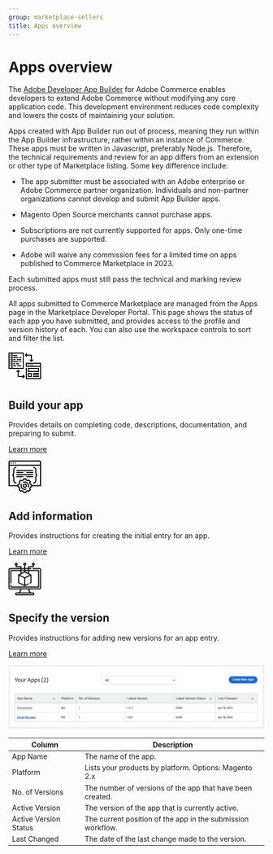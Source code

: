 ```yaml
---
group: marketplace-sellers
title: Apps overview
---
```


# Apps overview

The [Adobe Developer App Builder](https://developer.adobe.com/app-builder/docs/overview/) for Adobe Commerce enables developers to extend Adobe Commerce without modifying any core application code. This development environment reduces code complexity and lowers the costs of maintaining your solution.

Apps created with App Builder run out of process, meaning they run within the App Builder infrastructure, rather within an instance of Commerce. These apps must be written in Javascript, preferably Node.js. Therefore, the technical requirements and review for an app differs from an extension or other type of Marketplace listing. Some key difference include:

*  The app submitter must be associated with an Adobe enterprise or Adobe Commerce partner organization. Individuals and non-partner organizations cannot develop and submit App Builder apps.

*  Magento Open Source merchants cannot purchase apps.

*  Subscriptions are not currently supported for apps. Only one-time purchases are supported.

*  Adobe will waive any commission fees for a limited time on apps published to Commerce Marketplace in 2023.

Each submitted apps must still pass the technical and marking review process.

All apps submitted to Commerce Marketplace are managed from the Apps page in the Marketplace Developer Portal. This page shows the status of each app you have submitted, and provides access to the profile and version history of each. You can also use the workspace controls to sort and filter the list.

<TextBlock slots="image, heading, text, links" width="33%" />

![Build your app](_images/assets/code-development.png)

## Build your app

Provides details on completing code, descriptions, documentation, and preparing to submit.

[Learn more](app-create.md)

<TextBlock slots="image, heading, text, links" width="33%" />

![Add extension information](_images/assets/new-extension.png)

## Add information

Provides instructions for creating the initial entry for an app.

[Learn more](extension-information.md)

<TextBlock slots="image, heading, text, links" width="33%" />

![Slack logo](_images/assets/new-version.png)

## Specify the version

Provides instructions for adding new versions for an app entry.

[Learn more](extension-version.md)

![](_images/your-apps.png)

| Column                | Description                                                                         |
|-----------------------|-------------------------------------------------------------------------------------|
| App Name        | The name of the app.                                                          |
| Platform              | Lists your products by platform. Options: Magento 2.x |
| No. of Versions       | The number of versions of the app that have been created.                     |
| Active Version        | The version of the app that is currently active.                              |
| Active Version Status | The current position of the app in the submission workflow.                   |
| Last Changed          | The date of the last change made to the version.                                    |
